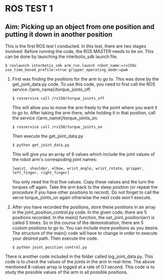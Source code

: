 # ROS TEST 1
## Aim: Picking up an object from one position and putting it down in another position

This is the first ROS test I conducted. In this test, there are two stages involved. Before running the code, the ROS MASTER needs to be on. This can be done by launching the interbotix_sdk launch file. 
```
$ roslaunch interbotix_sdk arm_run.launch robot_name:=rx150s use_time_based_profile:=true gripper_operating_mode:=pwm
```

1. First was finding the positions for the arm to go to. This was done by the get_joint_data.py code. To use this code, you need to first call the ROS service /{arm_name}/torque_joints_off. 
    ```
    $ rosservice call /rx150/torque_joints_off
    ```
    This will allow you to move the arm freely to the point where you want it to go to. After taking the arm there, while holding it in that position, call the service /{arm_name]/torque_joints_on.
    ```
    $ rosservice call /rx150/torque_joints_on
    ```
    Then execute the get_joint_data.py
    ```
    $ python get_joint_data.py
    ```
    This will give you an array of 8 values which include the joint values of the robot arm's correspoding joint names:
    ```
    [waist, shoulder, elbow, wrist_angle, wrist_rotate, gripper, left_finger, right_finger]
    ```
    You only need the first five values. Copy these values  and the turn the torques off again. Take the arm back to the sleep position (or repeat the procedure if you have other positions to record). Do not forget to call the serve torque_joints_on again otherwise the next code won't execute.
    
2. After you have recorded the positions, store these positions in an array in the joint_position_control.py code. In the given code, there are 5 positions recorded. In the main() function, the set_joint_position(arr) is called 5 times. So in the course of the demonstration, there are 5 custom positions to go to. You can include more positions as you desire. The structure of the main() code will have to change in order to execute your desired path. Then execute the code.
    ```
    $ python joint_position_control.py
    ```
    
There is another code included in the folder called log_joint_data.py. This code is to check the values of the joints in the arm in real-time. The above mentioned 8-values array is logged at a rate of 0.1 second. This code is to study the possible values of the arm in all possible positions.
